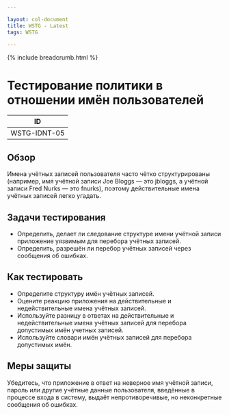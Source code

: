 ```yaml
---

layout: col-document
title: WSTG - Latest
tags: WSTG

---
```


{% include breadcrumb.html %}
# Тестирование политики в отношении имён пользователей

|ID          |
|------------|
|WSTG-IDNT-05|

## Обзор

Имена учётных записей пользователя часто чётко структурированы (например, имя учётной записи Joe Bloggs — это jbloggs, а учётной записи Fred Nurks — это fnurks), поэтому действительные имена учётных записей легко угадать.

## Задачи тестирования

- Определить, делает ли следование структуре имени учётной записи приложение уязвимым для перебора учётных записей.
- Определить, разрешён ли перебор учётных записей через сообщения об ошибках.

## Как тестировать

- Определите структуру имён учётных записей.
- Оцените реакцию приложения на действительные и недействительные имена учётных записей.
- Используйте разницу в ответах на действительные и недействительные имена учётных записей для перебора допустимых имён учетных записей.
- Используйте словари имён учётных записей для перебора допустимых имён.

## Меры защиты

Убедитесь, что приложение в ответ на неверное имя учётной записи, пароль или другие учётные данные пользователя, введённые в процессе входа в систему, выдаёт непротиворечивые, но неконкретные сообщения об ошибках.
